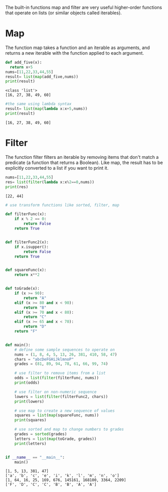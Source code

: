 
The built-in functions map and filter are very useful higher-order functions that operate on lists (or similar objects called iterables).

# Map

The function map takes a function and an iterable as arguments, and returns a new iterable with the function applied to each argument.

``` py
def add_five(x):
  return x+5
nums=[11,22,33,44,55]
result= list(map(add_five,nums))
print(result)
```
```
<class 'list'>
[16, 27, 38, 49, 60]
```
``` py
#the same using lambda syntax
result= list(map(lambda x:x+5,nums))
print(result)
```
```
[16, 27, 38, 49, 60]
```

# Filter

The function filter filters an iterable by removing items that don't match a predicate (a function that returns a Boolean). Like map, the result has to be explicitly converted to a list if you want to print it.

``` py
nums=[11,22,33,44,55]
res= list(filter(lambda x:x%2==0,nums))
print(res)
```

```
[22, 44]
```
``` py
# use transform functions like sorted, filter, map

def filterFunc(x):
    if x % 2 == 0:
        return False
    return True


def filterFunc2(x):
    if x.isupper():
        return False
    return True


def squareFunc(x):
    return x**2


def toGrade(x):
    if (x >= 90):
        return "A"
    elif (x >= 80 and x < 90):
        return "B"
    elif (x >= 70 and x < 80):
        return "C"
    elif (x >= 65 and x < 70):
        return "D"
    return "F"


def main():
    # define some sample sequences to operate on
    nums = (1, 8, 4, 5, 13, 26, 381, 410, 58, 47)
    chars = "abcDeFGHiJklmnoP"
    grades = (81, 89, 94, 78, 61, 66, 99, 74)

    # use filter to remove items from a list
    odds = list(filter(filterFunc, nums))
    print(odds)

    # use filter on non-numeric sequence
    lowers = list(filter(filterFunc2, chars))
    print(lowers)

    # use map to create a new sequence of values
    squares = list(map(squareFunc, nums))
    print(squares)

    # use sorted and map to change numbers to grades
    grades = sorted(grades)
    letters = list(map(toGrade, grades))
    print(letters)


if __name__ == "__main__":
    main()

```
```
[1, 5, 13, 381, 47]
['a', 'b', 'c', 'e', 'i', 'k', 'l', 'm', 'n', 'o']
[1, 64, 16, 25, 169, 676, 145161, 168100, 3364, 2209]
['F', 'D', 'C', 'C', 'B', 'B', 'A', 'A']
```